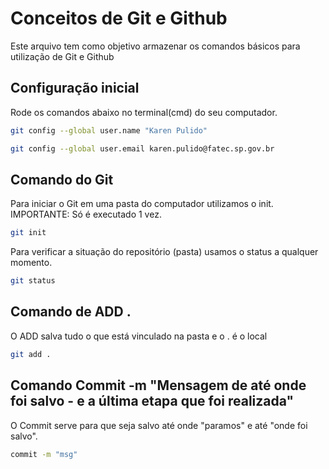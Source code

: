 # Conceitos de Git e Github
Este arquivo tem como objetivo armazenar os comandos básicos para utilização de Git e Github

## Configuração inicial 
Rode os comandos abaixo no terminal(cmd) do seu computador.
```bash
git config --global user.name "Karen Pulido"

git config --global user.email karen.pulido@fatec.sp.gov.br
```

## Comando do Git
Para iniciar o Git em uma pasta do computador utilizamos o init.
IMPORTANTE: Só é executado 1 vez.
```bash
git init
```

Para verificar a situação do repositório (pasta) usamos o status a qualquer momento.
```bash
git status
```

## Comando de ADD .
O ADD salva tudo o que está vinculado na pasta e o . é o local
```bash
git add .
``` 

## Comando Commit -m "Mensagem de até onde foi salvo - e a última etapa que foi realizada"
O Commit serve para que seja salvo até onde "paramos" e até "onde foi salvo".
```bash
commit -m "msg"
```
